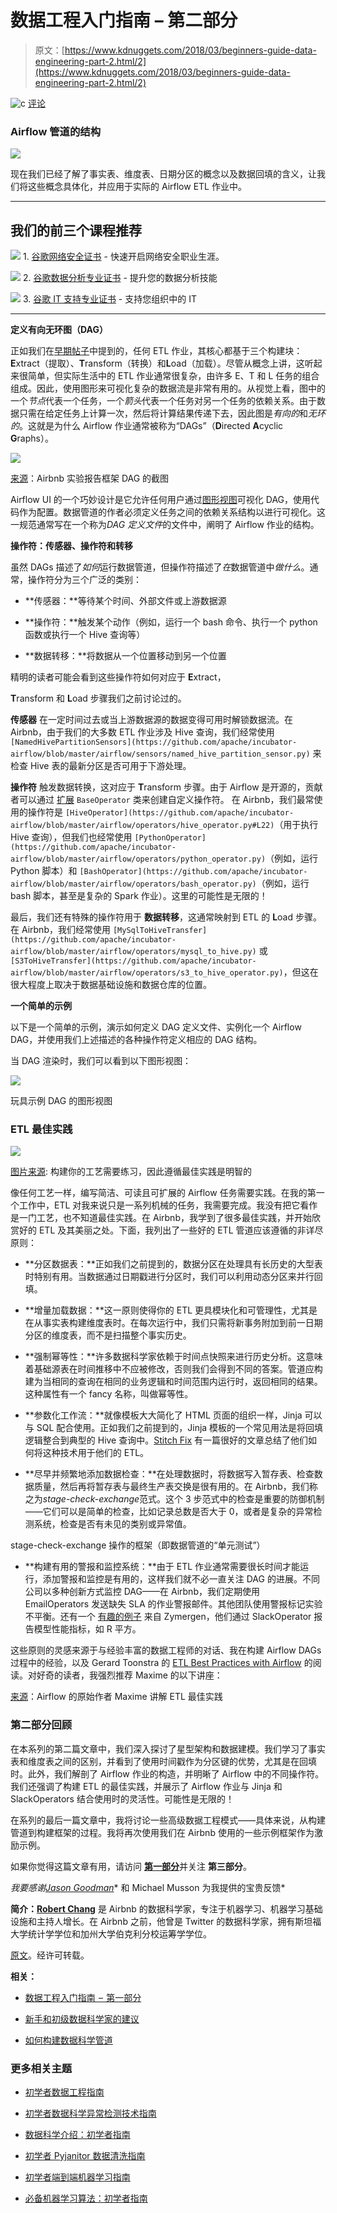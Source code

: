# 数据工程入门指南 – 第二部分

> 原文：[https://www.kdnuggets.com/2018/03/beginners-guide-data-engineering-part-2.html/2](https://www.kdnuggets.com/2018/03/beginners-guide-data-engineering-part-2.html/2)

![c](../Images/3d9c022da2d331bb56691a9617b91b90.png) [评论](/2018/03/beginners-guide-data-engineering-part-2.html?page=2#comments)

### Airflow 管道的结构

![](../Images/b3883f7be24a82be7a7c39fb4e3216e7.png)

现在我们已经了解了事实表、维度表、日期分区的概念以及数据回填的含义，让我们将这些概念具体化，并应用于实际的 Airflow ETL 作业中。

* * *

## 我们的前三个课程推荐

![](../Images/0244c01ba9267c002ef39d4907e0b8fb.png) 1\. [谷歌网络安全证书](https://www.kdnuggets.com/google-cybersecurity) - 快速开启网络安全职业生涯。

![](../Images/e225c49c3c91745821c8c0368bf04711.png) 2\. [谷歌数据分析专业证书](https://www.kdnuggets.com/google-data-analytics) - 提升您的数据分析技能

![](../Images/0244c01ba9267c002ef39d4907e0b8fb.png) 3\. [谷歌 IT 支持专业证书](https://www.kdnuggets.com/google-itsupport) - 支持您组织中的 IT

* * *

**定义有向无环图（DAG）**

正如我们在[早期帖子](https://medium.com/@rchang/a-beginners-guide-to-data-engineering-part-i-4227c5c457d7)中提到的，任何 ETL 作业，其核心都基于三个构建块：**E**xtract（提取）、**T**ransform（转换）和**L**oad（加载）。尽管从概念上讲，这听起来很简单，但实际生活中的 ETL 作业通常很复杂，由许多 E、T 和 L 任务的组合组成。因此，使用图形来可视化复杂的数据流是非常有用的。从视觉上看，图中的一个*节点*代表一个任务，一个*箭头*代表一个任务对另一个任务的依赖关系。由于数据只需在给定任务上计算一次，然后将计算结果传递下去，因此图是*有向的*和*无环的*。这就是为什么 Airflow 作业通常被称为“DAGs”（**D**irected **A**cyclic **G**raphs）。

![](../Images/9c6359d1c3dedca683467b64d23bcb98.png)

[来源](https://medium.com/airbnb-engineering/https-medium-com-jonathan-parks-scaling-erf-23fd17c91166)：Airbnb 实验报告框架 DAG 的截图

Airflow UI 的一个巧妙设计是它允许任何用户通过[图形视图](https://airflow.apache.org/ui.html#graph-view)可视化 DAG，使用代码作为配置。数据管道的作者必须定义任务之间的依赖关系结构以进行可视化。这一规范通常写在一个称为*DAG 定义文件*的文件中，阐明了 Airflow 作业的结构。

**操作符：传感器、操作符和转移**

虽然 DAGs 描述了*如何*运行数据管道，但操作符描述了*在*数据管道中*做什么*。通常，操作符分为三个广泛的类别：

+   **传感器：**等待某个时间、外部文件或上游数据源

+   **操作符：**触发某个动作（例如，运行一个 bash 命令、执行一个 python 函数或执行一个 Hive 查询等）

+   **数据转移：**将数据从一个位置移动到另一个位置

精明的读者可能会看到这些操作符如何对应于 **E**xtract，

**T**ransform 和 **L**oad 步骤我们之前讨论过的。

**传感器** 在一定时间过去或当上游数据源的数据变得可用时解锁数据流。在 Airbnb，由于我们的大多数 ETL 作业涉及 Hive 查询，我们经常使用 `[NamedHivePartitionSensors](https://github.com/apache/incubator-airflow/blob/master/airflow/sensors/named_hive_partition_sensor.py)` 来检查 Hive 表的最新分区是否可用于下游处理。

**操作符** 触发数据转换，这对应于 **T**ransform 步骤。由于 Airflow 是开源的，贡献者可以通过 [扩展](https://github.com/apache/incubator-airflow/tree/master/airflow/operators) `BaseOperator` 类来创建自定义操作符。 在 Airbnb，我们最常使用的操作符是 `[HiveOperator](https://github.com/apache/incubator-airflow/blob/master/airflow/operators/hive_operator.py#L22)`（用于执行 Hive 查询），但我们也经常使用 `[PythonOperator](https://github.com/apache/incubator-airflow/blob/master/airflow/operators/python_operator.py)`（例如，运行 Python 脚本）和 `[BashOperator](https://github.com/apache/incubator-airflow/blob/master/airflow/operators/bash_operator.py)`（例如，运行 bash 脚本，甚至是复杂的 Spark 作业）。这里的可能性是无限的！

最后，我们还有特殊的操作符用于 **数据转移**，这通常映射到 ETL 的 **L**oad 步骤。在 Airbnb，我们经常使用 `[MySqlToHiveTransfer](https://github.com/apache/incubator-airflow/blob/master/airflow/operators/mysql_to_hive.py)` 或 `[S3ToHiveTransfer](https://github.com/apache/incubator-airflow/blob/master/airflow/operators/s3_to_hive_operator.py)`，但这在很大程度上取决于数据基础设施和数据仓库的位置。

**一个简单的示例**

以下是一个简单的示例，演示如何定义 DAG 定义文件、实例化一个 Airflow DAG，并使用我们上述描述的各种操作符定义相应的 DAG 结构。

当 DAG 渲染时，我们可以看到以下图形视图：

![](../Images/8c6afb760a294b42682b86dae4f3237f.png)

玩具示例 DAG 的图形视图

### ETL 最佳实践

![](../Images/2027a30a151a5a2c88b0ff1cdd567049.png)

[图片来源](http://www.omen-azen.com/eat-together-1/): 构建你的工艺需要练习，因此遵循最佳实践是明智的

像任何工艺一样，编写简洁、可读且可扩展的 Airflow 任务需要实践。在我的第一个工作中，ETL 对我来说只是一系列机械的任务，我需要完成。我没有把它看作是一门工艺，也不知道最佳实践。在 Airbnb，我学到了很多最佳实践，并开始欣赏好的 ETL 及其美丽之处。下面，我列出了一些好的 ETL 管道应该遵循的非详尽原则：

+   **分区数据表：**正如我们之前提到的，数据分区在处理具有长历史的大型表时特别有用。当数据通过日期戳进行分区时，我们可以利用动态分区来并行回填。

+   **增量加载数据：**这一原则使得你的 ETL 更具模块化和可管理性，尤其是在从事实表构建维度表时。在每次运行中，我们只需将新事务附加到前一日期分区的维度表，而不是扫描整个事实历史。

+   **强制幂等性：**许多数据科学家依赖于时间点快照来进行历史分析。这意味着基础源表在时间推移中不应被修改，否则我们会得到不同的答案。管道应构建为当相同的查询在相同的业务逻辑和时间范围内运行时，返回相同的结果。这种属性有一个 fancy 名称，叫做幂等性。

+   **参数化工作流：**就像模板大大简化了 HTML 页面的组织一样，Jinja 可以与 SQL 配合使用。正如我们之前提到的，Jinja 模板的一个常见用法是将回填逻辑整合到典型的 Hive 查询中。[Stitch Fix](https://www.google.com/search?q=stitchfix+jinja&oq=stitchfix+jinja&aqs=chrome..69i57j69i59.3030j0j1&sourceid=chrome&ie=UTF-8) 有一篇很好的文章总结了他们如何将这种技术用于他们的 ETL。

+   **尽早并频繁地添加数据检查：**在处理数据时，将数据写入暂存表、检查数据质量，然后再将暂存表与最终生产表交换是很有用的。在 Airbnb，我们称之为*stage-check-exchange*范式。这个 3 步范式中的检查是重要的防御机制——它们可以是简单的检查，比如记录总数是否大于 0，或者是复杂的异常检测系统，检查是否有未见的类别或异常值。

stage-check-exchange 操作的框架（即数据管道的“单元测试”）

+   **构建有用的警报和监控系统：**由于 ETL 作业通常需要很长时间才能运行，添加警报和监控是有用的，这样我们就不必一直关注 DAG 的进展。不同公司以多种创新方式监控 DAG——在 Airbnb，我们定期使用 EmailOperators 发送缺失 SLA 的作业警报邮件。其他团队使用警报标记实验不平衡。还有一个 [有趣的例子](https://www.slideshare.net/cloudera/building-robust-pipelines-with-airflow-wrangle-conference-2017) 来自 Zymergen，他们通过 SlackOperator 报告模型性能指标，如 R 平方。

这些原则的灵感来源于与经验丰富的数据工程师的对话、我在构建 Airflow DAGs 过程中的经验，以及 Gerard Toonstra 的 [ETL Best Practices with Airflow](https://gtoonstra.github.io/etl-with-airflow/principles.html) 的阅读。对好奇的读者，我强烈推荐 Maxime 的以下讲座：

[来源](https://www.youtube.com/watch?v=dgaoqOZlvEA)：Airflow 的原始作者 Maxime 讲解 ETL 最佳实践

### 第二部分回顾

在本系列的第二篇文章中，我们深入探讨了星型架构和数据建模。我们学习了事实表和维度表之间的区别，并看到了使用时间戳作为分区键的优势，尤其是在回填时。此外，我们解剖了 Airflow 作业的构造，并明晰了 Airflow 中的不同操作符。我们还强调了构建 ETL 的最佳实践，并展示了 Airflow 作业与 Jinja 和 SlackOperators 结合使用时的灵活性。可能性是无限的！

在系列的最后一篇文章中，我将讨论一些高级数据工程模式——具体来说，从构建管道到构建框架的过程。我将再次使用我们在 Airbnb 使用的一些示例框架作为激励示例。

如果你觉得这篇文章有用，请访问 [**第一部分**](https://medium.com/@rchang/a-beginners-guide-to-data-engineering-part-i-4227c5c457d7)并关注 **第三部分**。

*我要感谢*[*Jason Goodman*](https://medium.com/@jasonkgoodman)* 和 Michael Musson 为我提供的宝贵反馈*

**简介：[Robert Chang](https://www.linkedin.com/in/robert-chang-877b1720/)** 是 Airbnb 的数据科学家，专注于机器学习、机器学习基础设施和主持人增长。在 Airbnb 之前，他曾是 Twitter 的数据科学家，拥有斯坦福大学统计学学位和加州大学伯克利分校运筹学学位。

[原文](https://towardsdatascience.com/a-beginners-guide-to-data-engineering-part-ii-47c4e7cbda71)。经许可转载。

**相关：**

+   [数据工程入门指南  –  第一部分](/2018/01/beginners-guide-data-engineering-1.html)

+   [新手和初级数据科学家的建议](/2017/11/chang-advice-new-junior-data-scientists.html)

+   [如何构建数据科学管道](/2017/07/build-data-science-pipeline.html)

### 更多相关主题

+   [初学者数据工程指南](https://www.kdnuggets.com/2023/07/beginner-guide-data-engineering.html)

+   [初学者数据科学异常检测技术指南](https://www.kdnuggets.com/2023/05/beginner-guide-anomaly-detection-techniques-data-science.html)

+   [数据科学介绍：初学者指南](https://www.kdnuggets.com/2023/07/introduction-data-science-beginner-guide.html)

+   [初学者 Pyjanitor 数据清洗指南](https://www.kdnuggets.com/beginners-guide-to-data-cleaning-with-pyjanitor)

+   [初学者端到端机器学习指南](https://www.kdnuggets.com/2021/12/beginner-guide-end-end-machine-learning.html)

+   [必备机器学习算法：初学者指南](https://www.kdnuggets.com/2021/05/essential-machine-learning-algorithms-beginners.html)
